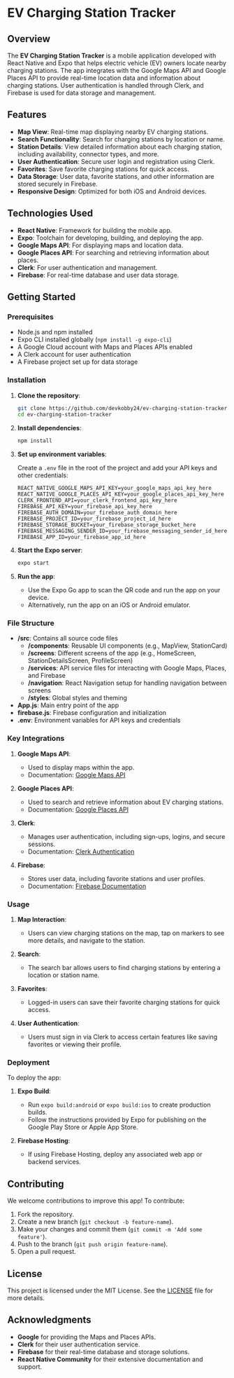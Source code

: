 # EV Charging Station Tracker

## Overview

The **EV Charging Station Tracker** is a mobile application developed with React Native and Expo that helps electric vehicle (EV) owners locate nearby charging stations. The app integrates with the Google Maps API and Google Places API to provide real-time location data and information about charging stations. User authentication is handled through Clerk, and Firebase is used for data storage and management.

## Features

- **Map View**: Real-time map displaying nearby EV charging stations.
- **Search Functionality**: Search for charging stations by location or name.
- **Station Details**: View detailed information about each charging station, including availability, connector types, and more.
- **User Authentication**: Secure user login and registration using Clerk.
- **Favorites**: Save favorite charging stations for quick access.
- **Data Storage**: User data, favorite stations, and other information are stored securely in Firebase.
- **Responsive Design**: Optimized for both iOS and Android devices.

## Technologies Used

- **React Native**: Framework for building the mobile app.
- **Expo**: Toolchain for developing, building, and deploying the app.
- **Google Maps API**: For displaying maps and location data.
- **Google Places API**: For searching and retrieving information about places.
- **Clerk**: For user authentication and management.
- **Firebase**: For real-time database and user data storage.

## Getting Started

### Prerequisites

- Node.js and npm installed
- Expo CLI installed globally (`npm install -g expo-cli`)
- A Google Cloud account with Maps and Places APIs enabled
- A Clerk account for user authentication
- A Firebase project set up for data storage

### Installation

1. **Clone the repository**:

   ```bash
   git clone https://github.com/devkobby24/ev-charging-station-tracker.git
   cd ev-charging-station-tracker
   ```

2. **Install dependencies**:

   ```bash
   npm install
   ```

3. **Set up environment variables**:

   Create a `.env` file in the root of the project and add your API keys and other credentials:

   ```plaintext
   REACT_NATIVE_GOOGLE_MAPS_API_KEY=your_google_maps_api_key_here
   REACT_NATIVE_GOOGLE_PLACES_API_KEY=your_google_places_api_key_here
   CLERK_FRONTEND_API=your_clerk_frontend_api_key_here
   FIREBASE_API_KEY=your_firebase_api_key_here
   FIREBASE_AUTH_DOMAIN=your_firebase_auth_domain_here
   FIREBASE_PROJECT_ID=your_firebase_project_id_here
   FIREBASE_STORAGE_BUCKET=your_firebase_storage_bucket_here
   FIREBASE_MESSAGING_SENDER_ID=your_firebase_messaging_sender_id_here
   FIREBASE_APP_ID=your_firebase_app_id_here
   ```

4. **Start the Expo server**:

   ```bash
   expo start
   ```

5. **Run the app**:

   - Use the Expo Go app to scan the QR code and run the app on your device.
   - Alternatively, run the app on an iOS or Android emulator.

### File Structure

- **/src**: Contains all source code files
  - **/components**: Reusable UI components (e.g., MapView, StationCard)
  - **/screens**: Different screens of the app (e.g., HomeScreen, StationDetailsScreen, ProfileScreen)
  - **/services**: API service files for interacting with Google Maps, Places, and Firebase
  - **/navigation**: React Navigation setup for handling navigation between screens
  - **/styles**: Global styles and theming
- **App.js**: Main entry point of the app
- **firebase.js**: Firebase configuration and initialization
- **.env**: Environment variables for API keys and credentials

### Key Integrations

1. **Google Maps API**: 
   - Used to display maps within the app.
   - Documentation: [Google Maps API](https://developers.google.com/maps/documentation/javascript/overview)

2. **Google Places API**:
   - Used to search and retrieve information about EV charging stations.
   - Documentation: [Google Places API](https://developers.google.com/maps/documentation/places/web-service/overview)

3. **Clerk**:
   - Manages user authentication, including sign-ups, logins, and secure sessions.
   - Documentation: [Clerk Authentication](https://clerk.dev/docs)

4. **Firebase**:
   - Stores user data, including favorite stations and user profiles.
   - Documentation: [Firebase Documentation](https://firebase.google.com/docs)

### Usage

1. **Map Interaction**: 
   - Users can view charging stations on the map, tap on markers to see more details, and navigate to the station.
   
2. **Search**: 
   - The search bar allows users to find charging stations by entering a location or station name.
   
3. **Favorites**: 
   - Logged-in users can save their favorite charging stations for quick access.

4. **User Authentication**: 
   - Users must sign in via Clerk to access certain features like saving favorites or viewing their profile.

### Deployment

To deploy the app:

1. **Expo Build**:
   - Run `expo build:android` or `expo build:ios` to create production builds.
   - Follow the instructions provided by Expo for publishing on the Google Play Store or Apple App Store.

2. **Firebase Hosting**:
   - If using Firebase Hosting, deploy any associated web app or backend services.

## Contributing

We welcome contributions to improve this app! To contribute:

1. Fork the repository.
2. Create a new branch (`git checkout -b feature-name`).
3. Make your changes and commit them (`git commit -m 'Add some feature'`).
4. Push to the branch (`git push origin feature-name`).
5. Open a pull request.

## License

This project is licensed under the MIT License. See the [LICENSE](LICENSE) file for more details.

## Acknowledgments

- **Google** for providing the Maps and Places APIs.
- **Clerk** for their user authentication service.
- **Firebase** for their real-time database and storage solutions.
- **React Native Community** for their extensive documentation and support.
